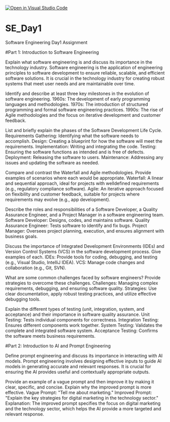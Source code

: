[![Open in Visual Studio Code](https://classroom.github.com/assets/open-in-vscode-2e0aaae1b6195c2367325f4f02e2d04e9abb55f0b24a779b69b11b9e10269abc.svg)](https://classroom.github.com/online_ide?assignment_repo_id=15568171&assignment_repo_type=AssignmentRepo)
# SE_Day1
Software Engineering Day1 Assignment

#Part 1: Introduction to Software Engineering

 Explain what software engineering is and discuss its importance in the technology industry.
   Software engineering is the application of engineering principles to software development to ensure reliable, scalable, and efficient software solutions. It is crucial in the technology industry for creating robust systems that meet user needs and are maintainable over time.

Identify and describe at least three key milestones in the evolution of software engineering.
     1960s: The development of early programming languages and methodologies.
     1970s: The introduction of structured programming and formal software engineering practices.
     1990s: The rise of Agile methodologies and the focus on iterative development and customer feedback.

 List and briefly explain the phases of the Software Development Life Cycle.
    Requirements Gathering: Identifying what the software needs to accomplish.
    Design: Creating a blueprint for how the software will meet the requirements.
    Implementation: Writing and integrating the code.
    Testing: Ensuring the software functions as intended and is free of defects.
    Deployment: Releasing the software to users.
    Maintenance: Addressing any issues and updating the software as needed.

 Compare and contrast the Waterfall and Agile methodologies. Provide examples of scenarios where each would be appropriate.
    Waterfall: A linear and sequential approach, ideal for projects with welldefined requirements (e.g., regulatory compliance software). 
    Agile: An iterative approach focused on flexibility and customer feedback, suitable for projects where requirements may evolve (e.g., app development).

 Describe the roles and responsibilities of a Software Developer, a Quality Assurance Engineer, and a Project Manager in a software engineering team.
    Software Developer: Designs, codes, and maintains software.
    Quality Assurance Engineer: Tests software to identify and fix bugs.
    Project Manager: Oversees project planning, execution, and ensures alignment with business goals.

 Discuss the importance of Integrated Development Environments (IDEs) and Version Control Systems (VCS) in the software development process. Give examples of each.
    IDEs: Provide tools for coding, debugging, and testing (e.g., Visual Studio, IntelliJ IDEA).
    VCS: Manage code changes and collaboration (e.g., Git, SVN).

 What are some common challenges faced by software engineers? Provide strategies to overcome these challenges.
    Challenges: Managing complex requirements, debugging, and ensuring software quality.
    Strategies: Use clear documentation, apply robust testing practices, and utilize effective debugging tools.

 Explain the different types of testing (unit, integration, system, and acceptance) and their importance in software quality assurance.
    Unit Testing: Tests individual components for correctness.
    Integration Testing: Ensures different components work together.
    System Testing: Validates the complete and integrated software system.
    Acceptance Testing: Confirms the software meets business requirements.

#Part 2: Introduction to AI and Prompt Engineering

 Define prompt engineering and discuss its importance in interacting with AI models.
    Prompt engineering involves designing effective inputs to guide AI models in generating accurate and relevant responses. It is crucial for ensuring the AI provides useful and contextually appropriate outputs.

 Provide an example of a vague prompt and then improve it by making it clear, specific, and concise. Explain why the improved prompt is more effective.
    Vague Prompt: "Tell me about marketing."
    Improved Prompt: "Explain the key strategies for digital marketing in the technology sector."
    Explanation: The improved prompt specifies the focus on digital marketing and the technology sector, which helps the AI provide a more targeted and relevant response.

